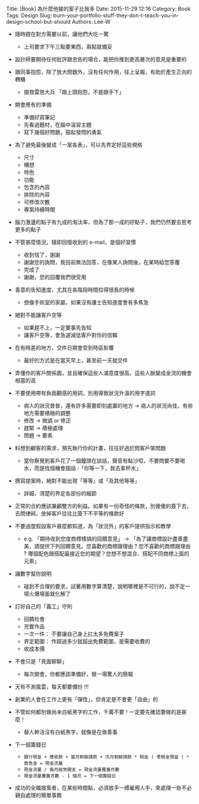 Title: [Book] 為什麼他接的案子比我多
Date: 2015-11-29 12:16
Category: Book
Tags: Design
Slug: burn-your-portfolio-stuff-they-don-t-teach-you-in-design-school-but-should
Authors: Lee-W


* 隨時趕在對方需要以前，讓他們大吃一驚
    * 上司要求下午三點要東西，兩點就備妥

* 設計師要期待任何批評跟忠告的場合，能把你推到更高層次的意見是重要的

* 跟同事抱怨，除了放大問題外，沒有任何作用，往上呈報，有助於產生正向的轉機
    * 搶救雷恩大兵 「跟上頭抱怨，不是跟手下」

* 開會應有的準備
    * 準備好寫筆記
    * 先看過題材，在腦中溫習主題
    * 寫下幾個好問題，鼓起發問的勇氣

* 為了避免最後變成「一案各表」，可以先界定好這些規格
    * 尺寸
    * 構想
    * 特色
    * 功能
    * 包含的內容
    * 排除的內容
    * 可修改次數
    * 專案持續時間

* 腦力激盪的點子有九成的淘汰率，但為了那一成的好點子，我們仍然要去思考更多的點子

* 不管甚麼情況，隨即回復收到的 e-mail，是個好習慣
    * 收到信了，謝謝
    * 謝謝您的詢問，我目前無法回答，在像某人詢問後，在某時給您答覆
    * 完成了
    * 謝謝，您的回覆我們很受用

* 善意的告知進度，尤其在各階段時間拉得很長的時候
    * 想像手術室的家屬，如果沒有護士告知進度會有多焦急

* 絕對不能讓客戶空等
    * 如果趕不上，一定要事先告知
    * 讓客戶空等，會急遽減低客戶對你的信賴

* 在有時差的地方，交件日期會受到時區影響
    * 最好的方式是在當天早上，甚至前一天就交件

* 弄懂你的客戶關係圖，並且確保這些人滿意度很高，這些人脈變成金流的機會相當的高

* 不要使用帶有負面觀感的用詞，別用導致狀況升溫的用字遣詞
    * 病人的狀況普普，還有許多需要即刻處置的地方 → 病人的狀況尚佳，有些地方需要積極的調整
    * 修改 → 微調 or 修正
    * 趕緊 → 積極處理
    * 問題 → 要素

* 料想到顧客的需求，預先執行你的計畫，往往好過於問客戶笨問題
    * 當你察覺到客戶花了一個鐘頭在談話，聲音有點沙啞，不要問要不要喝水，而是找個機會插話 :「你等一下，我去拿杯水」

* 撰寫提案時，絕對不能出現「等等」或「及其他等等」
    * 詳細、清楚的界定各部份的細節

* 正常的合約應該兼顧雙方的利益。如果有一份奇怪的條款，別傻傻的簽下去，去問律師。放掉客戶往往比簽下不平等的條款好

* 不要過度假設客戶甚麼都知道，為「狀況外」的客戶提供指示和教學
    * e.g. 「期待收到您度商標樣搞的回饋意見」 → 「為了讓商標設計盡善盡美，請提供下列回饋意見。您喜歡的商標跟理由 ? 您不喜歡的商標跟理由 ? 哪個配色跟搭配最接近您的期望？您想不想混合、搭配不同商標上面的元素」

* 讓數字幫你說明
    * 碰到不合理的要求，試著用數字算清楚，說明哪裡是不可行的，說不定一場火爆場面就化解了

* 訂好自己的「義工」守則
    * 回饋社會
    * 充實作品
    * 一次一件： 不要讓自己身上扛太多免費案子
    * 界定範圍： 作超過多少就超出免費範圍，是需要收費的
    * 收成本價

* 不會只是「見面聊聊」
    * 每次開會，你都應該準備好，做一場驚人的簡報

* 天有不測風雲，每天都要備份 !!!

* 創業的人會在工作上更有「彈性」，但肯定是不會更「自由」的

* 不管如何都別做尚未白紙黑字的工作，千萬不要！一定要先確認要做的是甚麼！
    * 替人幹活沒有白紙黑字，就像是在做善事

* 下一個籌錢日
    * `銀行現金 + 應收款 + 當月剩餘請款 + 次月剩餘請款 * 稅金 ( 季稅金預留 ) * 救急金 = 現金流量`
    * `現金流量 / 每月經常開支 = 現金流量覆蓋月數`
    * `現金流量覆蓋月數 - 1 個月 = 下一個籌錢日`

* 成功的全職接案者，在某些時間點，必須放手一搏雇用人手，來處理一些不必親自處理的簡單事務
